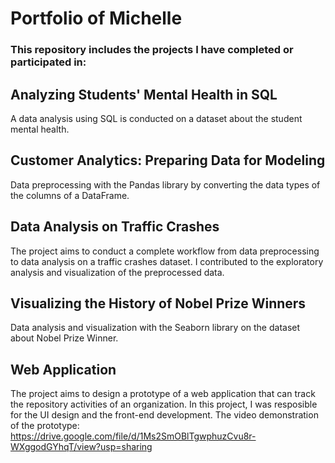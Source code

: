 # Portfolio of Michelle

### This repository includes the projects I have completed or participated in:

## Analyzing Students' Mental Health in SQL
A data analysis using SQL is conducted on a dataset about the student mental health. 

## Customer Analytics: Preparing Data for Modeling
Data preprocessing with the Pandas library by converting the data types of the columns of a DataFrame.

## Data Analysis on Traffic Crashes
The project aims to conduct a complete workflow from data preprocessing to data analysis on a traffic crashes dataset. I contributed to the exploratory analysis and visualization of the preprocessed data.

## Visualizing the History of Nobel Prize Winners
Data analysis and visualization with the Seaborn library on the dataset about Nobel Prize Winner.

## Web Application
The project aims to design a prototype of a web application that can track the repository activities of an organization. In this project, I was resposible for the UI design and the front-end development. 
The video demonstration of the prototype: https://drive.google.com/file/d/1Ms2SmOBlTgwphuzCvu8r-WXggodGYhqT/view?usp=sharing

